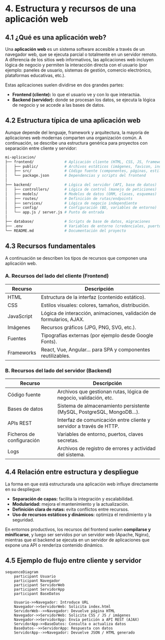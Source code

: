 # 4. Estructura y recursos de una aplicación web

## 4.1 ¿Qué es una aplicación web?

Una **aplicación web** es un sistema software accesible a través de un navegador web, que se ejecuta parcial o totalmente en un servidor remoto. A diferencia de los sitios web informativos, las aplicaciones web incluyen lógica de negocio y permiten la interacción directa con el usuario (por ejemplo: paneles de usuario, sistemas de gestión, comercio electrónico, plataformas educativas, etc.).

Estas aplicaciones suelen dividirse en dos grandes partes:

- **Frontend (cliente):** lo que el usuario ve y con lo que interactúa.
- **Backend (servidor):** donde se procesan los datos, se ejecuta la lógica de negocio y se accede a las bases de datos.

## 4.2 Estructura típica de una aplicación web

Aunque depende del lenguaje, framework y arquitectura, la mayoría de aplicaciones web modernas comparten una organización común. A continuación, se describe una estructura genérica para proyectos con separación entre cliente y servidor:

```bash
mi-aplicacion/
├── frontend/              # Aplicación cliente (HTML, CSS, JS, frameworks)
│   ├── public/            # Archivos estáticos (imágenes, favicon, index.html)
│   ├── src/               # Código fuente (componentes, páginas, estilos)
│   └── package.json       # Dependencias y scripts del frontend
│
├── backend/               # Lógica del servidor (API, base de datos)
│   ├── controllers/       # Lógica de control (manejo de peticiones)
│   ├── models/            # Modelos de datos (ORM, clases, esquemas)
│   ├── routes/            # Definición de rutas/endpoints
│   ├── services/          # Lógica de negocio independiente
│   ├── config/            # Configuración (BD, variables de entorno)
│   └── app.js / server.js # Punto de entrada
│
├── database/              # Scripts de base de datos, migraciones
├── .env                   # Variables de entorno (credenciales, puertos)
└── README.md              # Documentación del proyecto
```


## 4.3 Recursos fundamentales

A continuación se describen los tipos de recursos que componen una aplicación web.

### A. Recursos del lado del cliente (Frontend)

| Recurso    | Descripción                                                          |
| ---------- | -------------------------------------------------------------------- |
| HTML       | Estructura de la interfaz (contenido estático).                      |
| CSS        | Estilos visuales: colores, tamaños, distribución.                    |
| JavaScript | Lógica de interacción, animaciones, validación de formularios, AJAX. |
| Imágenes   | Recursos gráficos (JPG, PNG, SVG, etc.).                             |
| Fuentes    | Tipografías externas (por ejemplo desde Google Fonts).               |
| Frameworks | React, Vue, Angular… para SPA y componentes reutilizables.           |

### B. Recursos del lado del servidor (Backend)

| Recurso                   | Descripción                                                          |
| ------------------------- | -------------------------------------------------------------------- |
| Código fuente             | Archivos que gestionan rutas, lógica de negocio, validación, etc.    |
| Bases de datos            | Sistema de almacenamiento persistente (MySQL, PostgreSQL, MongoDB…). |
| APIs REST                 | Interfaz de comunicación entre cliente y servidor a través de HTTP.  |
| Ficheros de configuración | Variables de entorno, puertos, claves secretas.                      |
| Logs                      | Archivos de registro de errores y actividad del sistema.             |


## 4.4 Relación entre estructura y despliegue

La forma en que está estructurada una aplicación web influye directamente en su despliegue:

* **Separación de capas:** facilita la integración y escalabilidad.
* **Modularidad:** mejora el mantenimiento y la actualización.
* **Definición clara de rutas:** evita conflictos entre recursos.
* **Uso de recursos estáticos y dinámicos:** optimiza el rendimiento y la seguridad.

En entornos productivos, los recursos del frontend suelen **compilarse y minificarse**, y luego ser servidos por un servidor web (Apache, Nginx), mientras que el backend se ejecuta en un servidor de aplicaciones que expone una API o renderiza contenido dinámico.


## 4.5 Ejemplo de flujo entre cliente y servidor

```mermaid
sequenceDiagram
    participant Usuario
    participant Navegador
    participant ServidorWeb
    participant ServidorApp
    participant BaseDatos

    Usuario->>Navegador: Introduce URL
    Navegador->>ServidorWeb: Solicita index.html
    ServidorWeb-->>Navegador: Devuelve página HTML
    Navegador->>ServidorWeb: Solicita CSS / JS / imágenes
    Navegador->>ServidorApp: Envía petición a API REST (AJAX)
    ServidorApp->>BaseDatos: Consulta o actualiza datos
    BaseDatos-->>ServidorApp: Respuesta con datos
    ServidorApp-->>Navegador: Devuelve JSON / HTML generado
```
